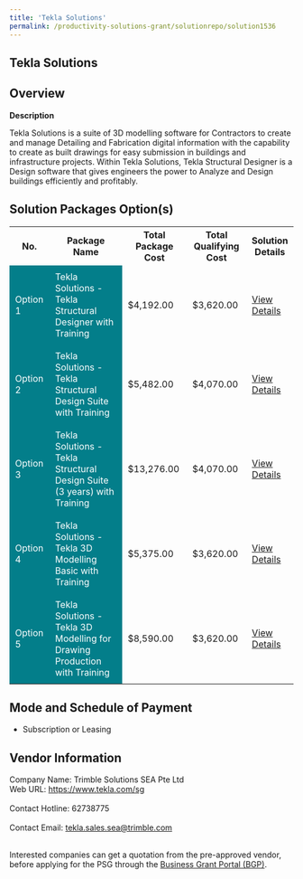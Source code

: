 ```yaml
---
title: 'Tekla Solutions'
permalink: /productivity-solutions-grant/solutionrepo/solution1536
---
```


## Tekla Solutions

## Overview

**Description**

Tekla Solutions is a suite of 3D modelling software for Contractors to create and manage Detailing and Fabrication digital information with the capability to create as built drawings for easy submission in buildings and infrastructure projects. Within Tekla Solutions, Tekla Structural Designer is a Design software that gives engineers the power to Analyze and Design buildings efficiently and profitably.

## Solution Packages Option(s)

<table>
<tr>
<th><b>No.</b></th>
<th><b>Package Name</b></th>
<th><b>Total Package Cost</b></th>
<th><b>Total Qualifying Cost</b></th>
<th><b>Solution Details</b></th>
</tr>
<tr>
<td style='padding: 10px; background-color: #037E8A; color: #FFFFFF;'>Option 1</td>
<td style='padding: 10px; background-color: #037E8A; color: #FFFFFF;'>Tekla Solutions - Tekla Structural Designer with Training</td>
<td style='padding: 10px;'>$4,192.00</td>
<td style='padding: 10px;'>$3,620.00</td>
<td style='padding: 10px;'><a href='https://www.gobusiness.gov.sg/images/psg/Desentitised_Trimble_Annex_3_CR_wef_31_Mar_2022_Part_1.pdf' target='_blank'>View Details</a></td>
</tr>
<tr>
<td style='padding: 10px; background-color: #037E8A; color: #FFFFFF;'>Option 2</td>
<td style='padding: 10px; background-color: #037E8A; color: #FFFFFF;'>Tekla Solutions - Tekla Structural Design Suite with Training </td>
<td style='padding: 10px;'>$5,482.00</td>
<td style='padding: 10px;'>$4,070.00</td>
<td style='padding: 10px;'><a href='https://www.gobusiness.gov.sg/images/psg/Desentitised_Trimble_Annex_3_CR_wef_31_Mar_2022_Part_2.pdf' target='_blank'>View Details</a></td>
</tr>
<tr>
<td style='padding: 10px; background-color: #037E8A; color: #FFFFFF;'>Option 3</td>
<td style='padding: 10px; background-color: #037E8A; color: #FFFFFF;'>Tekla Solutions - Tekla Structural Design Suite (3 years) with Training</td>
<td style='padding: 10px;'>$13,276.00</td>
<td style='padding: 10px;'>$4,070.00</td>
<td style='padding: 10px;'><a href='https://www.gobusiness.gov.sg/images/psg/Desentitised_Trimble_Annex_3_CR_wef_31_Mar_2022_Part_3.pdf' target='_blank'>View Details</a></td>
</tr>
<tr>
<td style='padding: 10px; background-color: #037E8A; color: #FFFFFF;'>Option 4</td>
<td style='padding: 10px; background-color: #037E8A; color: #FFFFFF;'>Tekla Solutions - Tekla 3D Modelling Basic with Training</td>
<td style='padding: 10px;'>$5,375.00</td>
<td style='padding: 10px;'>$3,620.00</td>
<td style='padding: 10px;'><a href='https://www.gobusiness.gov.sg/images/psg/Desentitised_Trimble_Annex_3_CR_wef_31_Mar_2022_Part_4.pdf' target='_blank'>View Details</a></td>
</tr>
<tr>
<td style='padding: 10px; background-color: #037E8A; color: #FFFFFF;'>Option 5</td>
<td style='padding: 10px; background-color: #037E8A; color: #FFFFFF;'>Tekla Solutions - Tekla 3D Modelling for Drawing Production with Training</td>
<td style='padding: 10px;'>$8,590.00</td>
<td style='padding: 10px;'>$3,620.00</td>
<td style='padding: 10px;'><a href='https://www.gobusiness.gov.sg/images/psg/Desentitised_Trimble_Annex_3_CR_wef_31_Mar_2022_Part_5.pdf' target='_blank'>View Details</a></td>
</tr>
</table>

## Mode and Schedule of Payment

 - Subscription or Leasing

## Vendor Information

 Company Name: Trimble Solutions SEA Pte Ltd<br>Web URL: https://www.tekla.com/sg <br><br>Contact Hotline: 62738775 <br><br>Contact Email: tekla.sales.sea@trimble.com <br><br>

Interested companies can get a quotation from the pre-approved vendor, before applying for the PSG through the <a href='https://www.businessgrants.gov.sg/' target='_blank' rel='noopener'>Business Grant Portal (BGP)</a>.

<script src="/jquery/resize-tables.js"></script>
